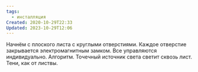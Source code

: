 ```yaml
---
tags:
  - инсталляция
Created: 2020-10-29T22:33
Updated: 2023-10-29T12:06
---
```

Начнём с плоского листа с круглыми отверстиями. Каждое отверстие закрывается электромагнитным замком. Все управляются индивидуально. Алгоритм. Точечный источник света светит сквозь лист. Тени, как от листвы.